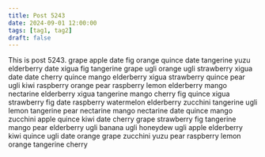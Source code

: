 ```yaml
---
title: Post 5243
date: 2024-09-01 12:00:00
tags: [tag1, tag2]
draft: false
---
```

This is post 5243.
grape
apple
date
fig
orange
quince
date
tangerine
yuzu
elderberry
date
xigua
fig
tangerine
grape
ugli
orange
ugli
strawberry
xigua
date
date
cherry
quince
mango
elderberry
xigua
strawberry
quince
pear
ugli
kiwi
raspberry
orange
pear
raspberry
lemon
elderberry
mango
nectarine
elderberry
xigua
tangerine
mango
cherry
fig
quince
xigua
strawberry
fig
date
raspberry
watermelon
elderberry
zucchini
tangerine
ugli
lemon
tangerine
pear
nectarine
mango
nectarine
date
quince
mango
zucchini
apple
quince
kiwi
date
cherry
grape
strawberry
fig
tangerine
mango
pear
elderberry
ugli
banana
ugli
honeydew
ugli
apple
elderberry
kiwi
quince
ugli
date
orange
grape
zucchini
yuzu
pear
raspberry
lemon
orange
tangerine
cherry
